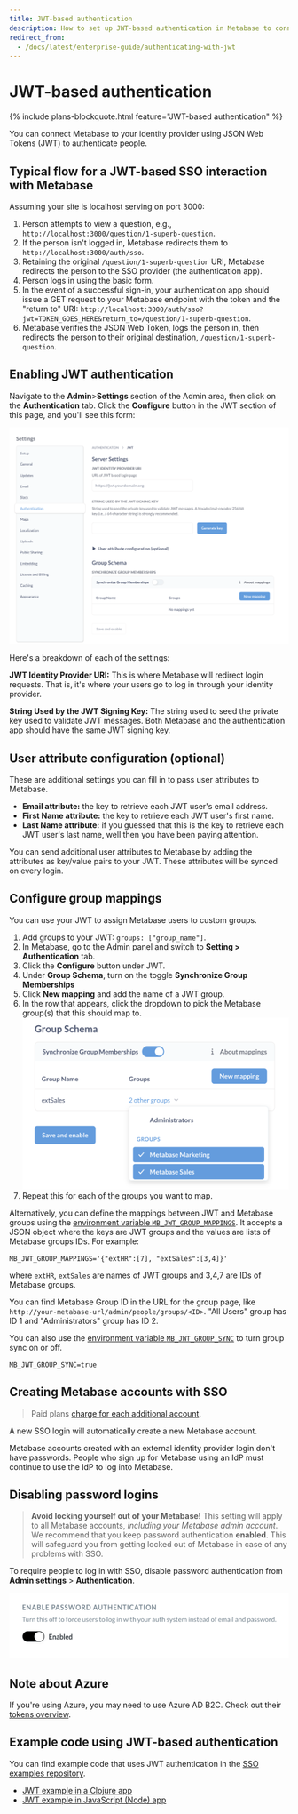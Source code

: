 ```yaml
---
title: JWT-based authentication
description: How to set up JWT-based authentication in Metabase to connect with your identity provider and manage user access.
redirect_from:
  - /docs/latest/enterprise-guide/authenticating-with-jwt
---
```


# JWT-based authentication

{% include plans-blockquote.html feature="JWT-based authentication" %}

You can connect Metabase to your identity provider using JSON Web Tokens (JWT) to authenticate people.

## Typical flow for a JWT-based SSO interaction with Metabase

Assuming your site is localhost serving on port 3000:

1. Person attempts to view a question, e.g., `http://localhost:3000/question/1-superb-question`.
2. If the person isn't logged in, Metabase redirects them to `http://localhost:3000/auth/sso`.
3. Retaining the original `/question/1-superb-question` URI, Metabase redirects the person to the SSO provider (the authentication app).
4. Person logs in using the basic form.
5. In the event of a successful sign-in, your authentication app should issue a GET request to your Metabase endpoint with the token and the "return to" URI: `http://localhost:3000/auth/sso?jwt=TOKEN_GOES_HERE&return_to=/question/1-superb-question`.
6. Metabase verifies the JSON Web Token, logs the person in, then redirects the person to their original destination, `/question/1-superb-question`.

## Enabling JWT authentication

Navigate to the **Admin**>**Settings** section of the Admin area, then click on the **Authentication** tab. Click the **Configure** button in the JWT section of this page, and you'll see this form:

![JWT form](images/JWT-auth-form.png)

Here's a breakdown of each of the settings:

**JWT Identity Provider URI:** This is where Metabase will redirect login requests. That is, it's where your users go to log in through your identity provider.

**String Used by the JWT Signing Key:** The string used to seed the private key used to validate JWT messages. Both Metabase and the authentication app should have the same JWT signing key.

## User attribute configuration (optional)

These are additional settings you can fill in to pass user attributes to Metabase.

- **Email attribute:** the key to retrieve each JWT user's email address.
- **First Name attribute:** the key to retrieve each JWT user's first name.
- **Last Name attribute:** if you guessed that this is the key to retrieve each JWT user's last name, well then you have been paying attention.

You can send additional user attributes to Metabase by adding the attributes as key/value pairs to your JWT. These attributes will be synced on every login.

## Configure group mappings

You can use your JWT to assign Metabase users to custom groups.

1. Add groups to your JWT: `groups: ["group_name"]`.
1. In Metabase, go to the Admin panel and switch to **Setting > Authentication** tab.
1. Click the **Configure** button under JWT.
1. Under **Group Schema**, turn on the toggle **Synchronize Group Memberships**
1. Click **New mapping** and add the name of a JWT group.
1. In the row that appears, click the dropdown to pick the Metabase group(s) that this should map to.
   ![Metabase JWT group mappings](./images/jwt-groups.png)
1. Repeat this for each of the groups you want to map.

Alternatively, you can define the mappings between JWT and Metabase groups using the [environment variable `MB_JWT_GROUP_MAPPINGS`](../configuring-metabase/environment-variables.md#mb_jwt_group_mappings). It accepts a JSON object where the keys are JWT groups and the values are lists of Metabase groups IDs. For example:

```
MB_JWT_GROUP_MAPPINGS='{"extHR":[7], "extSales":[3,4]}'
```

where `extHR`, `extSales` are names of JWT groups and 3,4,7 are IDs of Metabase groups.

You can find Metabase Group ID in the URL for the group page, like `http://your-metabase-url/admin/people/groups/<ID>`. "All Users" group has ID 1 and "Administrators" group has ID 2.

You can also use the [environment variable `MB_JWT_GROUP_SYNC`](../configuring-metabase/environment-variables.md#mb_jwt_group_sync) to turn group sync on or off.

```
MB_JWT_GROUP_SYNC=true
```

## Creating Metabase accounts with SSO

> Paid plans [charge for each additional account](https://www.metabase.com/docs/latest/cloud/how-billing-works#what-counts-as-a-user-account).

A new SSO login will automatically create a new Metabase account.

Metabase accounts created with an external identity provider login don't have passwords. People who sign up for Metabase using an IdP must continue to use the IdP to log into Metabase.

## Disabling password logins

> **Avoid locking yourself out of your Metabase!** This setting will apply to all Metabase accounts, _including your Metabase admin account_. We recommend that you keep password authentication **enabled**. This will safeguard you from getting locked out of Metabase in case of any problems with SSO.

To require people to log in with SSO, disable password authentication from **Admin settings** > **Authentication**.

![Password disable](images/password-disable.png)

## Note about Azure

If you're using Azure, you may need to use Azure AD B2C. Check out their [tokens overview](https://docs.microsoft.com/en-us/azure/active-directory-b2c/tokens-overview).

## Example code using JWT-based authentication

You can find example code that uses JWT authentication in the [SSO examples repository](https://github.com/metabase/sso-examples).

- [JWT example in a Clojure app](https://github.com/metabase/sso-examples/tree/master/clj-jwt-example)
- [JWT example in JavaScript (Node) app](https://github.com/metabase/sso-examples/tree/master/nodejs-jwt-example)
